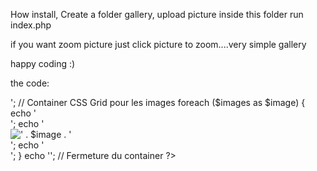How install,
Create a folder gallery, upload picture inside this folder
run index.php

if you want zoom picture just click picture to zoom....very simple gallery

happy coding :)

the code:

<?php
// Chemin du répertoire contenant les images
$repertoire = 'gallery/';

// Récupérer la liste des fichiers dans le répertoire
$files = scandir($repertoire);

// Filtrer les fichiers pour ne garder que les images
$images = array_filter($files, function($file) use ($repertoire) {
    $extension = strtolower(pathinfo($file, PATHINFO_EXTENSION));
    return in_array($extension, array('jpg', 'jpeg', 'png', 'gif')) && is_file($repertoire . $file);
});

// Afficher les images avec agrandissement au clic
echo '<div class="image-gallery" style="  display: grid; grid-template-columns: repeat(auto-fill, minmax(300px, 1fr)); grid-gap: 1px;">'; // Container CSS Grid pour les images
foreach ($images as $image) {
    echo '<div class="image-item">';
    echo '<img src="' . $repertoire . $image . '" alt="' . $image . '" class="click-to-zoom" >';
    echo '</div>';
}
echo '</div>'; // Fermeture du container

?>

<script>
// JavaScript pour agrandir les images au clic
document.addEventListener('DOMContentLoaded', function() {
    var images = document.querySelectorAll('.click-to-zoom');
    
    images.forEach(function(image) {
        image.addEventListener('click', function() {
            // Créer une lightbox ou agrandir l'image
            image.classList.toggle('zoomed');
        });
    });
});
</script>

<style>
/* CSS pour agrandir l'image au clic */
.click-to-zoom {
    max-width: 100%;
    height: auto;
    display: block;
    transition: transform 0.2s ease-in-out;
}

.click-to-zoom.zoomed {
    transform: scale(1.1); /* Ajustez la valeur de l'agrandissement */
    z-index: 999;
    position: absolute;
    top: auto;
    left: 5%;
}
</style>
